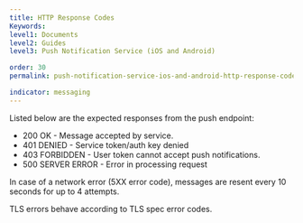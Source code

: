```yaml
---
title: HTTP Response Codes
Keywords:
level1: Documents
level2: Guides
level3: Push Notification Service (iOS and Android)

order: 30
permalink: push-notification-service-ios-and-android-http-response-codes.html

indicator: messaging
---
```


Listed below are the expected responses from the push endpoint:

- 200 OK - Message accepted by service.
- 401 DENIED - Service token/auth key denied
- 403 FORBIDDEN - User token cannot accept push notifications.
- 500 SERVER ERROR - Error in processing request

In case of a network error (5XX error code), messages are resent every 10 seconds for up to 4
attempts.

TLS errors behave according to TLS spec error codes.